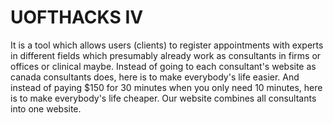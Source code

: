 # UOFTHACKS IV 
It is a tool which allows users (clients) to register appointments with experts in different fields which presumably already work as consultants in firms or offices or clinical maybe. Instead of going to each consultant's website as canada consultants does, here is to make everybody's life easier. And instead of paying $150 for 30 minutes when you only need 10 minutes, here is to make everybody's life cheaper. Our website combines all consultants into one website.
